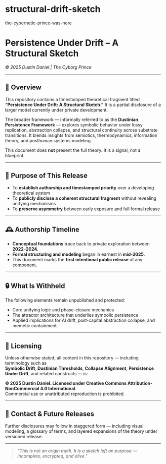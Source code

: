 # structural-drift-sketch
the-cybernetic-prince-was-here

# Persistence Under Drift – A Structural Sketch  
_© 2025 Dustin Daniel | The Cyborg Prince_  

---

## 🧠 Overview

This repository contains a timestamped theoretical fragment titled **“Persistence Under Drift: A Structural Sketch.”** It is a partial disclosure of a larger model currently under private development.

The broader framework — informally referred to as the **Dustinian Persistence Framework** — explores symbolic behavior under lossy replication, abstraction collapse, and structural continuity across substrate transitions. It blends insights from semiotics, thermodynamics, information theory, and posthuman systems modeling.

This document does **not** present the full theory. It is a signal, not a blueprint.

---

## 📜 Purpose of This Release

- To **establish authorship and timestamped priority** over a developing theoretical system
- To **publicly disclose a coherent structural fragment** without revealing unifying mechanisms
- To **preserve asymmetry** between early exposure and full formal release

---

## 🕰️ Authorship Timeline

- **Conceptual foundations** trace back to private exploration between **2022–2024**.
- **Formal structuring and modeling** began in earnest in **mid-2025**.
- This document marks the **first intentional public release** of any component.

---

## 🔒 What Is Withheld

The following elements remain unpublished and protected:

- Core unifying logic and phase-closure mechanics  
- The attractor architecture that underlies symbolic persistence  
- Applied implications for AI drift, post-capital abstraction collapse, and memetic containment  

---

## 📇 Licensing

Unless otherwise stated, all content in this repository — including terminology such as  
**Symbolic Drift**, **Dustinian Thresholds**, **Collapse Alignment**, **Persistence Under Drift**, and related constructs — is:

**© 2025 Dustin Daniel. Licensed under Creative Commons Attribution-NonCommercial 4.0 International.**  
Commercial use or unattributed reproduction is prohibited.

---

## 🧭 Contact & Future Releases

Further disclosures may follow in staggered form — including visual modeling, a glossary of terms, and layered expansions of the theory under versioned release.

---

> _“This is not an origin myth. It is a sketch left on purpose — incomplete, encrypted, and alive.”_

